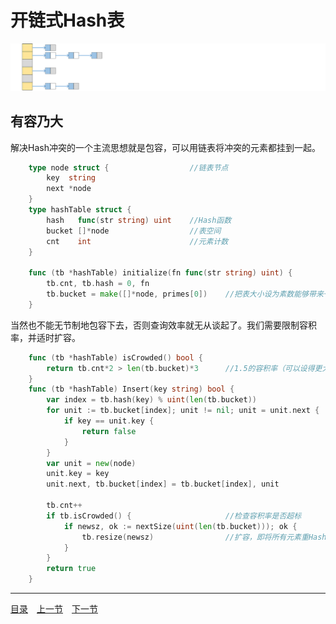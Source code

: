 # 开链式Hash表

![](../images/ChainedHT.png)
## 有容乃大
解决Hash冲突的一个主流思想就是包容，可以用链表将冲突的元素都挂到一起。
```go
	type node struct {					//链表节点
		key  string
		next *node
	}
	type hashTable struct {
		hash   func(str string) uint	//Hash函数
		bucket []*node					//表空间
		cnt    int						//元素计数
	}
	
	func (tb *hashTable) initialize(fn func(str string) uint) {
		tb.cnt, tb.hash = 0, fn
		tb.bucket = make([]*node, primes[0])	//把表大小设为素数能够带来一些好处
	}
```
当然也不能无节制地包容下去，否则查询效率就无从谈起了。我们需要限制容积率，并适时扩容。
```go
	func (tb *hashTable) isCrowded() bool {
		return tb.cnt*2 > len(tb.bucket)*3		//1.5的容积率（可以设得更大）
	}
	func (tb *hashTable) Insert(key string) bool {
		var index = tb.hash(key) % uint(len(tb.bucket))
		for unit := tb.bucket[index]; unit != nil; unit = unit.next {
			if key == unit.key {
				return false
			}
		}
		var unit = new(node)
		unit.key = key
		unit.next, tb.bucket[index] = tb.bucket[index], unit

		tb.cnt++
		if tb.isCrowded() {						//检查容积率是否超标
			if newsz, ok := nextSize(uint(len(tb.bucket))); ok {
				tb.resize(newsz)				//扩容，即将所有元素重Hash到更大的表中
			}
		}
		return true
	}
```

---
[目录](../index.md)　[上一节](04.md)　[下一节](04-B.md)
